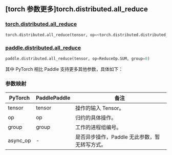 ## [torch 参数更多]torch.distributed.all_reduce

### [torch.distributed.all_reduce](https://pytorch.org/docs/stable/distributed.html#torch.distributed.all_reduce)

```python
torch.distributed.all_reduce(tensor, op=<torch.distributed.distributed_c10d.ReduceOp object>, group=None, async_op=False)
```

### [paddle.distributed.all_reduce](https://www.paddlepaddle.org.cn/documentation/docs/zh/api/paddle/distributed/all_reduce_cn.html)

```python
paddle.distributed.all_reduce(tensor, op=ReduceOp.SUM, group=0)
```

其中 PyTorch 相比 Paddle 支持更多其他参数，具体如下：

### 参数映射

| PyTorch  | PaddlePaddle | 备注                                          |
| -------- | ------------ | --------------------------------------------- |
| tensor   | tensor       | 操作的输入 Tensor。                           |
| op       | op           | 归约的具体操作。                              |
| group    | group        | 工作的进程组编号。                            |
| async_op | -            | 是否异步操作，Paddle 无此参数，暂无转写方式。 |
